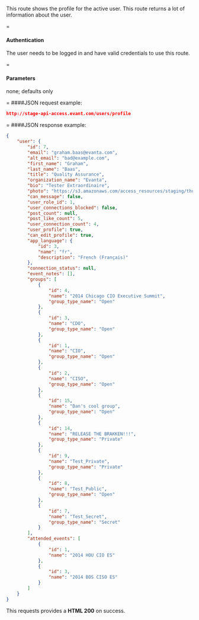 <!-- --- title: GET /users/profile -->

This route shows the profile for the active user. This route returns a lot of information about the user.

=
#### Authentication

The user needs to be logged in and have valid credentials to use this route.

=
#### Parameters

none; defaults only

=
####JSON request example:
```json
http://stage-api-access.evant.com/users/profile
```

=
####JSON response example:

```json
{
    "user": {
        "id": 7,
        "email": "graham.baas@evanta.com",
        "alt_email": "bad@example.com",
        "first_name": "Graham",
        "last_name": "Baas",
        "title": "Quality Assurance",
        "organization_name": "Evanta",
        "bio": "Tester Extraordinaire",
        "photo": "https://s3.amazonaws.com/access_resources/staging/thumbnails/7.jpg?12",
        "can_message": false,
        "user_role_id": 1,
        "user_connections_blocked": false,
        "post_count": null,
        "post_like_count": 5,
        "user_connection_count": 4,
        "user_profile": true,
        "can_edit_profile": true,
        "app_language": {
            "id": 3,
            "name": "fr",
            "description": "French (Français)"
        },
        "connection_status": null,
        "event_notes": [],
        "groups": [
            {
                "id": 4,
                "name": "2014 Chicago CIO Executive Summit",
                "group_type_name": "Open"
            },
            {
                "id": 3,
                "name": "CDO",
                "group_type_name": "Open"
            },
            {
                "id": 1,
                "name": "CIO",
                "group_type_name": "Open"
            },
            {
                "id": 2,
                "name": "CISO",
                "group_type_name": "Open"
            },
            {
                "id": 15,
                "name": "Dan's cool group",
                "group_type_name": "Open"
            },
            {
                "id": 14,
                "name": "RELEASE THE BRAKKEN!!!",
                "group_type_name": "Private"
            },
            {
                "id": 9,
                "name": "Test_Private",
                "group_type_name": "Private"
            },
            {
                "id": 8,
                "name": "Test_Public",
                "group_type_name": "Open"
            },
            {
                "id": 7,
                "name": "Test_Secret",
                "group_type_name": "Secret"
            }
        ],
        "attended_events": [
            {
                "id": 1,
                "name": "2014 HOU CIO ES"
            },
            {
                "id": 3,
                "name": "2014 BOS CISO ES"
            }
        ]
    }
}
```

This requests provides a <strong>HTML 200</strong> on success.